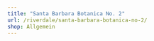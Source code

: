 ```yaml
---
title: "Santa Barbara Botanica No. 2"
url: /riverdale/santa-barbara-botanica-no-2/
shop: Allgemein
---
```

